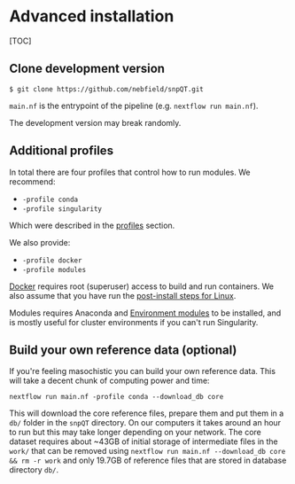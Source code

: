 # Advanced installation

[TOC]

## Clone development version

```
$ git clone https://github.com/nebfield/snpQT.git
```

`main.nf` is the entrypoint of the pipeline (e.g. `nextflow run main.nf`).

The development version may break randomly.

## Additional profiles

In total there are four profiles that control how to run modules. We recommend:

* `-profile conda`
* `-profile singularity`

Which were described in the [profiles](../quickstart/profiles.md) section. 

We also provide:

* `-profile docker`
* `-profile modules`

[Docker](https://docs.docker.com/get-docker/) requires root (superuser) access
to build and run containers. We also assume that you have run the [post-install
steps for Linux](https://docs.docker.com/engine/install/linux-postinstall/). 

Modules requires Anaconda and [Environment
modules](https://modules.readthedocs.io/en/latest/) to be installed, and is
mostly useful for cluster environments if you can't run Singularity.

## Build your own reference data (optional)

If you're feeling masochistic you can build your own reference data. This will
take a decent chunk of computing power and time:

```
nextflow run main.nf -profile conda --download_db core
```

This will download the core reference files, prepare them and put them in a
`db/` folder in the `snpQT` directory. On our computers it takes around an hour
to run but this may take longer depending on your network. The core dataset
requires about ~43GB of initial storage of intermediate files in the `work/`
that can be removed using `nextflow run main.nf --download_db core && rm -r
work` and only 19.7GB of reference files that are stored in database directory
`db/`.
